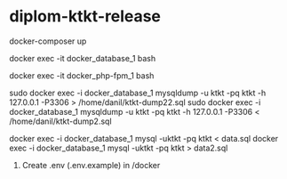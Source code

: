 # diplom-ktkt-release

docker-composer up

docker exec -it docker_database_1 bash

docker exec -it docker_php-fpm_1 bash


sudo docker exec -i docker_database_1  mysqldump -u ktkt -pq  ktkt -h 127.0.0.1 -P3306  > /home/danil/ktkt-dump22.sql
sudo docker exec -i docker_database_1  mysqldump -u ktkt -pq  ktkt -h 127.0.0.1 -P3306  < /home/danil/ktkt-dump2.sql


docker exec -i docker_database_1 mysql -uktkt -pq ktkt < data.sql
docker exec -i docker_database_1 mysql -uktkt -pq ktkt > data2.sql

1. Create .env (.env.example) in /docker
